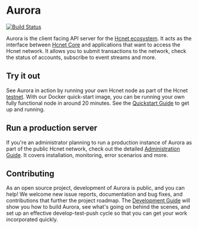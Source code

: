 # Aurora
[![Build Status](https://circleci.com/gh/hcnet/go.svg?style=shield)](https://circleci.com/gh/hcnet/go)

Aurora is the client facing API server for the [Hcnet ecosystem](https://www.hcnet.org/developers/guides/get-started/).  It acts as the interface between [Hcnet Core](https://www.hcnet.org/developers/hcnet-core/software/admin.html) and applications that want to access the Hcnet network. It allows you to submit transactions to the network, check the status of accounts, subscribe to event streams and more.

## Try it out
See Aurora in action by running your own Hcnet node as part of the Hcnet [testnet](https://www.hcnet.org/developers/guides/concepts/test-net.html). With our Docker quick-start image, you can be running your own fully functional node in around 20 minutes. See the [Quickstart Guide](internal/docs/quickstart.md) to get up and running.

## Run a production server
If you're an administrator planning to run a production instance of Aurora as part of the public Hcnet network, check out the detailed [Administration Guide](internal/docs/admin.md). It covers installation, monitoring, error scenarios and more.

## Contributing
As an open source project, development of Aurora is public, and you can help! We welcome new issue reports, documentation and bug fixes, and contributions that further the project roadmap. The [Development Guide](internal/docs/developing.md) will show you how to build Aurora, see what's going on behind the scenes, and set up an effective develop-test-push cycle so that you can get your work incorporated quickly.
